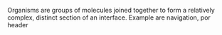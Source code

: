 Organisms are groups of molecules joined together to form a relatively complex, distinct section of an interface. Example are navigation, por header
